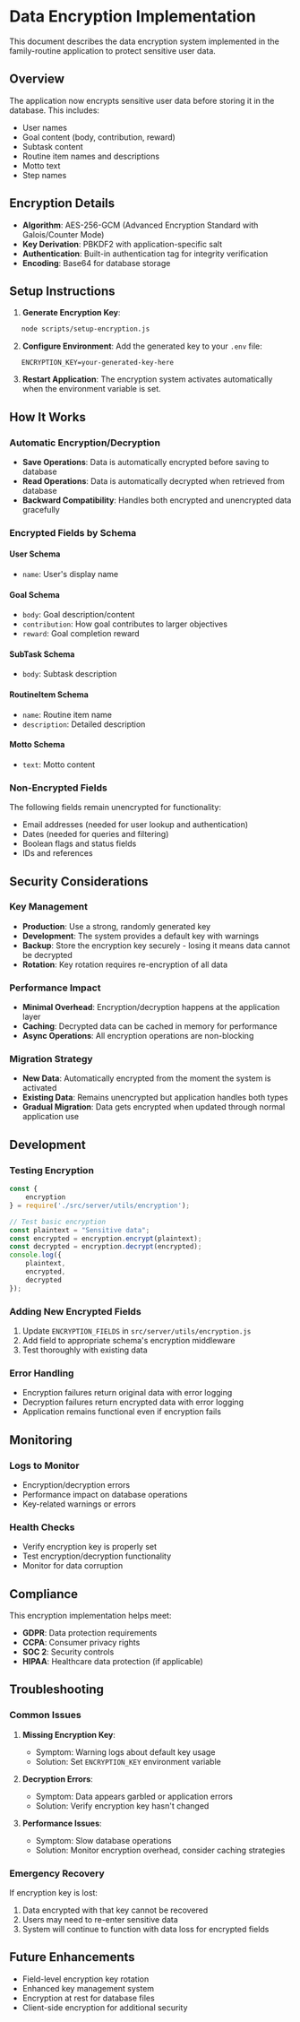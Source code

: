 # Data Encryption Implementation

This document describes the data encryption system implemented in the family-routine application to protect sensitive user data.

## Overview

The application now encrypts sensitive user data before storing it in the database. This includes:

* User names
* Goal content (body, contribution, reward)
* Subtask content
* Routine item names and descriptions
* Motto text
* Step names

## Encryption Details

* **Algorithm**: AES-256-GCM (Advanced Encryption Standard with Galois/Counter Mode)
* **Key Derivation**: PBKDF2 with application-specific salt
* **Authentication**: Built-in authentication tag for integrity verification
* **Encoding**: Base64 for database storage

## Setup Instructions

1. **Generate Encryption Key**:
   

```bash
   node scripts/setup-encryption.js
   ```

2. **Configure Environment**:
   Add the generated key to your `.env` file:
   

```
   ENCRYPTION_KEY=your-generated-key-here
   ```

3. **Restart Application**:
   The encryption system activates automatically when the environment variable is set.

## How It Works

### Automatic Encryption/Decryption

* **Save Operations**: Data is automatically encrypted before saving to database
* **Read Operations**: Data is automatically decrypted when retrieved from database
* **Backward Compatibility**: Handles both encrypted and unencrypted data gracefully

### Encrypted Fields by Schema

#### User Schema

* `name`: User's display name

#### Goal Schema

* `body`: Goal description/content
* `contribution`: How goal contributes to larger objectives
* `reward`: Goal completion reward

#### SubTask Schema

* `body`: Subtask description

#### RoutineItem Schema

* `name`: Routine item name
* `description`: Detailed description

#### Motto Schema

* `text`: Motto content

### Non-Encrypted Fields

The following fields remain unencrypted for functionality:
* Email addresses (needed for user lookup and authentication)
* Dates (needed for queries and filtering)
* Boolean flags and status fields
* IDs and references

## Security Considerations

### Key Management

* **Production**: Use a strong, randomly generated key
* **Development**: The system provides a default key with warnings
* **Backup**: Store the encryption key securely - losing it means data cannot be decrypted
* **Rotation**: Key rotation requires re-encryption of all data

### Performance Impact

* **Minimal Overhead**: Encryption/decryption happens at the application layer
* **Caching**: Decrypted data can be cached in memory for performance
* **Async Operations**: All encryption operations are non-blocking

### Migration Strategy

* **New Data**: Automatically encrypted from the moment the system is activated
* **Existing Data**: Remains unencrypted but application handles both types
* **Gradual Migration**: Data gets encrypted when updated through normal application use

## Development

### Testing Encryption

```javascript
const {
    encryption
} = require('./src/server/utils/encryption');

// Test basic encryption
const plaintext = "Sensitive data";
const encrypted = encryption.encrypt(plaintext);
const decrypted = encryption.decrypt(encrypted);
console.log({
    plaintext,
    encrypted,
    decrypted
});
```

### Adding New Encrypted Fields

1. Update `ENCRYPTION_FIELDS` in `src/server/utils/encryption.js`
2. Add field to appropriate schema's encryption middleware
3. Test thoroughly with existing data

### Error Handling

* Encryption failures return original data with error logging
* Decryption failures return encrypted data with error logging
* Application remains functional even if encryption fails

## Monitoring

### Logs to Monitor

* Encryption/decryption errors
* Performance impact on database operations
* Key-related warnings or errors

### Health Checks

* Verify encryption key is properly set
* Test encryption/decryption functionality
* Monitor for data corruption

## Compliance

This encryption implementation helps meet:
* **GDPR**: Data protection requirements
* **CCPA**: Consumer privacy rights
* **SOC 2**: Security controls
* **HIPAA**: Healthcare data protection (if applicable)

## Troubleshooting

### Common Issues

1. **Missing Encryption Key**:
   - Symptom: Warning logs about default key usage
   - Solution: Set `ENCRYPTION_KEY` environment variable

2. **Decryption Errors**:
   - Symptom: Data appears garbled or application errors
   - Solution: Verify encryption key hasn't changed

3. **Performance Issues**:
   - Symptom: Slow database operations
   - Solution: Monitor encryption overhead, consider caching strategies

### Emergency Recovery

If encryption key is lost:
1. Data encrypted with that key cannot be recovered
2. Users may need to re-enter sensitive data
3. System will continue to function with data loss for encrypted fields

## Future Enhancements

* Field-level encryption key rotation
* Enhanced key management system
* Encryption at rest for database files
* Client-side encryption for additional security
